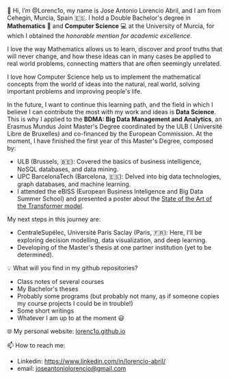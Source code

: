 👋 Hi, I’m @Lorenc1o, my name is Jose Antonio Lorencio Abril, and I am from Cehegín, Murcia, Spain 🇪🇸.
I hold a Double Bachelor's degree in **Mathematics** :1234: and **Computer Science** :computer: at the University of Murcia, for which I obtained the _honorable mention for academic excellence_.

I love the way Mathematics allows us to learn, discover and proof truths that will never change, and how these ideas can in many cases be applied to real world problems, connecting matters that are often seemingly unrelated.

I love how Computer Science help us to implement the mathematical concepts from the world of ideas into the natural, real world, solving important problems and improving people's life.

In the future, I want to continue this learning path, and the field in which I believe I can contribute the most with my work and ideas is **Data Science**. This is why I applied to the **BDMA: Big Data Management and Analytics**, an Erasmus Mundus Joint Master's Degree coordinated by the ULB (
Université Libre de Bruxelles) and co-financed by the European Commission. At the moment, I have finished the first year of this Master's Degree, composed by:

- ULB (Brussels, :belgium:): Covered the basics of business intelligence, NoSQL databases, and data mining. 
- UPC BarcelonaTech (Barcelona, :es:): Delved into big data technologies, graph databases, and machine learning.
- I attended the eBISS (European Business Inteligence and Big Data Summer School) and presented a poster about the [State of the Art of the Transformer model](https://github.com/Lorenc1o/transformer_models_SoE).

My next steps in this journey are:
- CentraleSupélec, Université Paris Saclay (Paris, :fr:): Here, I'll be exploring decision modelling, data visualization, and deep learning.
- Developing of the Master's thesis at one partner institution (yet to be determined).

:bulb: What will you find in my github repositories?
- Class notes of several courses
- My Bachelor's theses
- Probably some programs (but probably not many, as if someone copies my course projects I could be in trouble!)
- Some short writings
- Whatever I am up to at the moment :smiley:

🌐 My personal website: [lorenc1o.github.io](https://lorenc1o.github.io)

📫 How to reach me:
- Linkedin: https://www.linkedin.com/in/lorencio-abril/
- email: joseantoniolorencio@gmail.com

